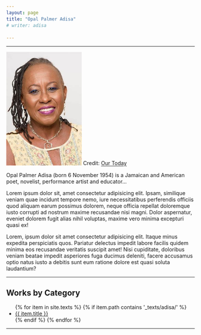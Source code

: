 ```yaml
---
layout: page
title: "Opal Palmer Adisa"
# writer: adisa

---
```

<hr>
<div class="image">
<img src="/assets/Prof-Opal-Adisa.jpeg" alt="A picture of Professor Opal Adisa." width="40%">
<span class="caption">Credit: <a href="https://our.today/domestic-violence-causing-a-strain-on-the-healthcare-system-say-health-officials/">Our Today</a></span>
</div>
<p>Opal Palmer Adisa (born 6 November 1954) is a Jamaican and American poet, novelist, performance artist and educator...</p>
<p>Lorem ipsum dolor sit, amet consectetur adipisicing elit. Ipsam, similique veniam quae incidunt tempore nemo, iure necessitatibus perferendis officiis quod aliquam earum possimus dolorem, neque officia repellat doloremque iusto corrupti ad nostrum maxime recusandae nisi magni. Dolor aspernatur, eveniet dolorem fugit alias nihil voluptas, maxime vero minima excepturi quasi ex!</p>
<p>Lorem, ipsum dolor sit amet consectetur adipisicing elit. Itaque minus expedita perspiciatis quos. Pariatur delectus impedit labore facilis quidem minima eos recusandae veritatis suscipit amet! Nisi cupiditate, doloribus veniam beatae impedit asperiores fuga ducimus deleniti, facere accusamus optio natus iusto a debitis sunt eum ratione dolore est quasi soluta laudantium?</p>


<hr>
<h2>Works by Category</h2>
<ul class="texts">
{% for item in site.texts %}
  {% if item.path contains '_texts/adisa/' %}
  <li class="text-title">
    <a href="{{ site.baseurl }}{{ item.url }}">
      {{ item.title }}
    </a>
  </li>
  {% endif %}
{% endfor %}
</ul>

<hr>
